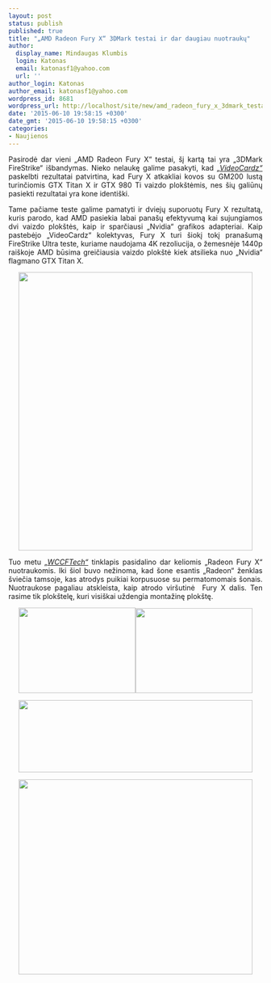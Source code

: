 ```yaml
---
layout: post
status: publish
published: true
title: "„AMD Radeon Fury X“ 3DMark testai ir dar daugiau nuotraukų"
author:
  display_name: Mindaugas Klumbis
  login: Katonas
  email: katonasf1@yahoo.com
  url: ''
author_login: Katonas
author_email: katonasf1@yahoo.com
wordpress_id: 8681
wordpress_url: http://localhost/site/new/amd_radeon_fury_x_3dmark_testai_ir_dar_daugiau_nuotrauku/
date: '2015-06-10 19:58:15 +0300'
date_gmt: '2015-06-10 19:58:15 +0300'
categories:
- Naujienos
---
```

<p style="text-align: justify;">
	Pasirodė dar vieni &bdquo;AMD Radeon Fury X&ldquo; testai, &scaron;į kartą tai yra &bdquo;3DMark FireStrike&ldquo; i&scaron;bandymas. Nieko nelaukę galime pasakyti, kad <em><a href="http://videocardz.com/56225/amd-radeon-fury-x-3dmark-performance">&bdquo;VideoCardz&ldquo;</a></em> paskelbti rezultatai patvirtina, kad Fury X atkakliai kovos su GM200 lustą turinčiomis GTX Titan X ir GTX 980 Ti vaizdo plok&scaron;tėmis, nes &scaron;ių galiūnų pasiekti rezultatai yra kone identi&scaron;ki.</p>
<p style="text-align: justify;">
	Tame pačiame teste galime pamatyti ir dviejų suporuotų Fury X rezultatą, kuris parodo, kad AMD pasiekia labai pana&scaron;ų efektyvumą kai sujungiamos dvi vaizdo plok&scaron;tės, kaip ir sparčiausi &bdquo;Nvidia&ldquo; grafikos adapteriai. Kaip pastebėjo &bdquo;VideoCardz&ldquo; kolektyvas, Fury X turi &scaron;iokį tokį prana&scaron;umą FireStrike Ultra teste, kuriame naudojama 4K rezoliucija, o žemesnėje 1440p rai&scaron;koje AMD būsima greičiausia vaizdo plok&scaron;tė kiek atsilieka nuo &bdquo;Nvidia&ldquo; flagmano GTX Titan X.</p>
<p style="text-align: center;">
	<a href="http://technews.lt/userfiles/AMD-Radeon-Fury-X-3DMark-FireStrike.jpg"><img alt="" src="http://technews.lt/userfiles/AMD-Radeon-Fury-X-3DMark-FireStrike.jpg" style="width: 464px; height: 551px;" /></a></p>
<p style="text-align: justify;">
	Tuo metu <em><a href="http://wccftech.com/amd-radeon-fury-exclusive-pics/">&bdquo;WCCFTech&ldquo;</a></em> tinklapis pasidalino dar keliomis &bdquo;Radeon Fury X&ldquo; nuotraukomis. Iki &scaron;iol buvo nežinoma, kad &scaron;one esantis &bdquo;Radeon&ldquo; ženklas &scaron;viečia tamsoje, kas atrodys puikiai korpusuose su permatomomais &scaron;onais. Nuotraukose pagaliau atskleista, kaip atrodo vir&scaron;utinė &nbsp;Fury X dalis. Ten rasime tik plok&scaron;telę, kuri visi&scaron;kai uždengia montažinę plok&scaron;tę.</p>
<p style="text-align: center;">
	<a href="http://technews.lt/userfiles/AMD-Radeon-Fury-X-Logo-900x656.jpg"><img alt="" src="http://technews.lt/userfiles/AMD-Radeon-Fury-X-Logo-900x656.jpg" style="width: 232px; height: 169px;" /></a><a href="http://technews.lt/userfiles/AMD-Radeon-Fury-X-Logo-Light-900x652.jpg"><img alt="" src="http://technews.lt/userfiles/AMD-Radeon-Fury-X-Logo-Light-900x652.jpg" style="width: 232px; height: 168px;" /></a></p>
<p style="text-align: center;">
	<a href="http://technews.lt/userfiles/AMD-Fury-X-900x278.jpg"><img alt="" src="http://technews.lt/userfiles/AMD-Fury-X-900x278.jpg" style="width: 464px; height: 143px;" /></a></p>
<p style="text-align: center;">
	<a href="http://technews.lt/userfiles/AMD-Radeon-Fury-X-backplate-900x748.jpg"><img alt="" src="http://technews.lt/userfiles/AMD-Radeon-Fury-X-backplate-900x748.jpg" style="width: 464px; height: 386px;" /></a></p>
